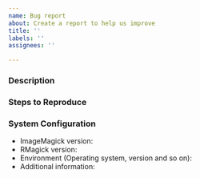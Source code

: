 ```yaml
---
name: Bug report
about: Create a report to help us improve
title: ''
labels: ''
assignees: ''

---
```


### Description
<!-- A description of the bug or feature -->

### Steps to Reproduce
<!-- List of steps, sample code, failing test or link to a project that reproduces the behavior.
     Make sure you place a stack trace inside a code (```) block to avoid linking unrelated issues -->

### System Configuration
<!-- Tell us about the environment where you are experiencing the bug -->

- ImageMagick version:
- RMagick version:
- Environment (Operating system, version and so on):
- Additional information:

<!-- Thanks for reporting the issue to RMagick! -->
